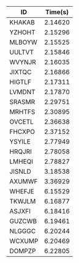 |ID|Time(s)|
|-|-|
|KHAKAB|2.14620|
|YZHOHT|2.15296|
|MLBOYW|2.15525|
|UULTVT|2.15846|
|WVYNJR|2.16035|
|JIXTQC|2.16866|
|HIGTLF|2.17311|
|LVMDNT|2.17870|
|SRASMR|2.29751|
|MRHTFS|2.30895|
|OVCETL|2.36638|
|FHCXPO|2.37152|
|YSYILE|2.77949|
|HRQJRI|2.78058|
|LMHEQI|2.78827|
|JISNLD|3.18538|
|AXUMWF|3.36929|
|WHEFJE|6.15529|
|TKWJLM|6.16877|
|ASJXFI|6.18416|
|GUZCWB|6.19461|
|NLGGGC|6.20244|
|WCXUMP|6.20469|
|DOMPZP|6.22805|
